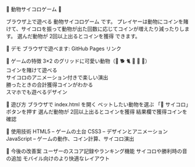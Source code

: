 🐾 動物サイコロゲーム 🎲

ブラウザ上で遊べる 動物サイコロゲーム です。
プレイヤーは動物にコインを賭けて、サイコロを振って動物が出た回数に応じてコインが増えたり減ったりします。
選んだ動物が 2回以上出るとコインを獲得 できます。

🔹 デモ
ブラウザで遊べます: GitHub Pages リンク

🔹 ゲームの特徴
3×2 のグリッドに可愛い動物（🐒 🐕 🐈 🐅 🐇 🐸）<br>
コインを賭けて遊べる<br>
サイコロのアニメーション付きで楽しい演出<br>
勝ったときの合計獲得コインがわかる<br>
スマホでも遊べるデザイン<br>

🔹 遊び方
ブラウザで index.html を開く
ベットしたい動物を選ぶ
「🎲 サイコロ」ボタンを押す
選んだ動物が 2回以上出るとコインを獲得
結果欄で獲得コインを確認

🔹 使用技術
HTML5 – ゲームの土台
CSS3 – デザインとアニメーション
JavaScript – ゲームの動作、コイン計算、サイコロ演出

🔹 今後の改善案
ユーザーのスコア記録やランキング機能
サイコロや勝利時の音の追加
モバイル向けのより快適なレイアウト
